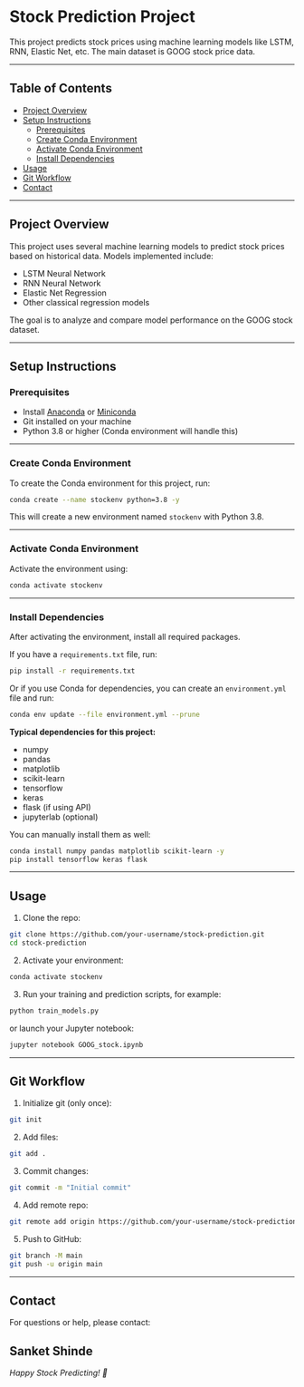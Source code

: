 # Stock Prediction Project

This project predicts stock prices using machine learning models like LSTM, RNN, Elastic Net, etc. The main dataset is GOOG stock price data.

---

## Table of Contents
- [Project Overview](#project-overview)
- [Setup Instructions](#setup-instructions)
  - [Prerequisites](#prerequisites)
  - [Create Conda Environment](#create-conda-environment)
  - [Activate Conda Environment](#activate-conda-environment)
  - [Install Dependencies](#install-dependencies)
- [Usage](#usage)
- [Git Workflow](#git-workflow)
- [Contact](#contact)

---

## Project Overview

This project uses several machine learning models to predict stock prices based on historical data. Models implemented include:

- LSTM Neural Network
- RNN Neural Network
- Elastic Net Regression
- Other classical regression models

The goal is to analyze and compare model performance on the GOOG stock dataset.

---

## Setup Instructions

### Prerequisites

- Install [Anaconda](https://www.anaconda.com/products/distribution) or [Miniconda](https://docs.conda.io/en/latest/miniconda.html)
- Git installed on your machine
- Python 3.8 or higher (Conda environment will handle this)

---

### Create Conda Environment

To create the Conda environment for this project, run:

```bash
conda create --name stockenv python=3.8 -y
````

This will create a new environment named `stockenv` with Python 3.8.

---

### Activate Conda Environment

Activate the environment using:

```bash
conda activate stockenv
```

---

### Install Dependencies

After activating the environment, install all required packages.

If you have a `requirements.txt` file, run:

```bash
pip install -r requirements.txt
```

Or if you use Conda for dependencies, you can create an `environment.yml` file and run:

```bash
conda env update --file environment.yml --prune
```

**Typical dependencies for this project:**

* numpy
* pandas
* matplotlib
* scikit-learn
* tensorflow
* keras
* flask (if using API)
* jupyterlab (optional)

You can manually install them as well:

```bash
conda install numpy pandas matplotlib scikit-learn -y
pip install tensorflow keras flask
```

---

## Usage

1. Clone the repo:

```bash
git clone https://github.com/your-username/stock-prediction.git
cd stock-prediction
```

2. Activate your environment:

```bash
conda activate stockenv
```

3. Run your training and prediction scripts, for example:

```bash
python train_models.py
```

or launch your Jupyter notebook:

```bash
jupyter notebook GOOG_stock.ipynb
```

---

## Git Workflow

1. Initialize git (only once):

```bash
git init
```

2. Add files:

```bash
git add .
```

3. Commit changes:

```bash
git commit -m "Initial commit"
```

4. Add remote repo:

```bash
git remote add origin https://github.com/your-username/stock-prediction.git
```

5. Push to GitHub:

```bash
git branch -M main
git push -u origin main
```

---

## Contact

For questions or help, please contact:

**Sanket Shinde**
---

*Happy Stock Predicting! 🚀*

